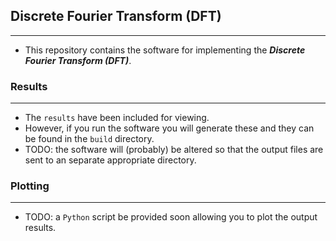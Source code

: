 ## Discrete Fourier Transform (DFT)
---
* This repository contains the software for implementing the ___Discrete Fourier Transform (DFT)___.

### Results
---
* The `results` have been included for viewing.
* However, if you run the software you will generate these and they can be found in the `build` directory.
* TODO: the software will (probably) be altered so that the output files are sent to an separate appropriate directory.

### Plotting
---
* TODO: a `Python` script be provided soon allowing you to plot the output results.

